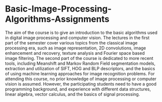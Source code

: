 # Basic-Image-Processing-Algorithms-Assignments

The aim of the course is to give an introduction to the basic algorithms used in digital image processing and computer vision. The lectures in the first part of the semester cover various topics from the classical image processing era, such as image representation, 2D convolutions, image enhancement and recovery, texture analysis and Fourier space based image filtering. The second part of the course is dedicated to more recent tools, including Meanshift and Markov Random Field segmentation models, extraction and utilization of SIFT, HOG and BLP descriptors, and the basics of using machine learning approaches for image recognition problems. For attending this course, no prior knowledge of image processing or computer vision is assumed. However, the participating students need to have a good programming background, and experience with different data structures, linear algebra, vector calculus, and the basics of signal processing.
